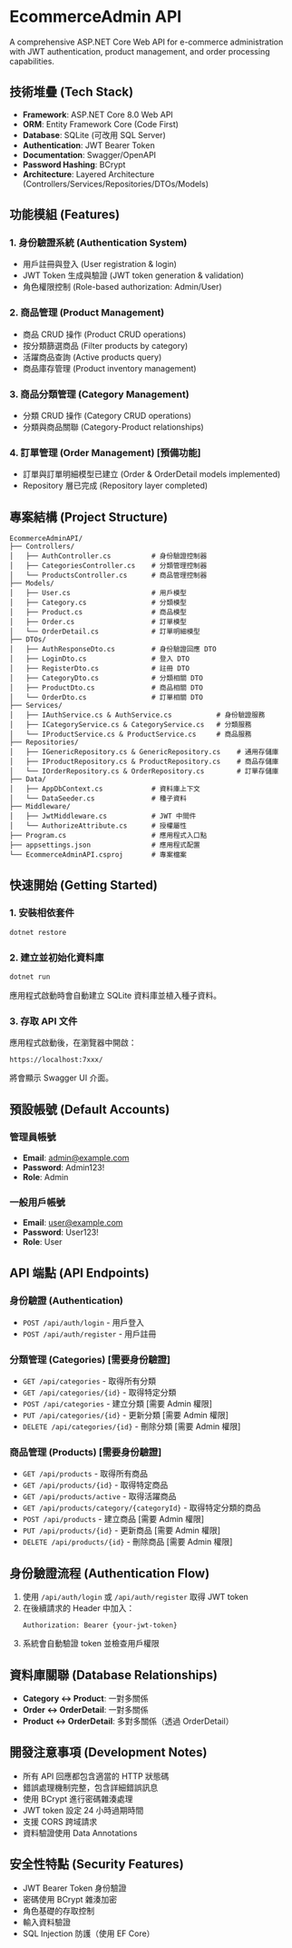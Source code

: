 # EcommerceAdmin API

A comprehensive ASP.NET Core Web API for e-commerce administration with JWT authentication, product management, and order processing capabilities.

## 技術堆疊 (Tech Stack)

- **Framework**: ASP.NET Core 8.0 Web API
- **ORM**: Entity Framework Core (Code First)
- **Database**: SQLite (可改用 SQL Server)
- **Authentication**: JWT Bearer Token
- **Documentation**: Swagger/OpenAPI
- **Password Hashing**: BCrypt
- **Architecture**: Layered Architecture (Controllers/Services/Repositories/DTOs/Models)

## 功能模組 (Features)

### 1. 身份驗證系統 (Authentication System)
- 用戶註冊與登入 (User registration & login)
- JWT Token 生成與驗證 (JWT token generation & validation)
- 角色權限控制 (Role-based authorization: Admin/User)

### 2. 商品管理 (Product Management)
- 商品 CRUD 操作 (Product CRUD operations)
- 按分類篩選商品 (Filter products by category)
- 活躍商品查詢 (Active products query)
- 商品庫存管理 (Product inventory management)

### 3. 商品分類管理 (Category Management)
- 分類 CRUD 操作 (Category CRUD operations)
- 分類與商品關聯 (Category-Product relationships)

### 4. 訂單管理 (Order Management) [預備功能]
- 訂單與訂單明細模型已建立 (Order & OrderDetail models implemented)
- Repository 層已完成 (Repository layer completed)

## 專案結構 (Project Structure)

```
EcommerceAdminAPI/
├── Controllers/
│   ├── AuthController.cs          # 身份驗證控制器
│   ├── CategoriesController.cs    # 分類管理控制器
│   └── ProductsController.cs      # 商品管理控制器
├── Models/
│   ├── User.cs                    # 用戶模型
│   ├── Category.cs                # 分類模型
│   ├── Product.cs                 # 商品模型
│   ├── Order.cs                   # 訂單模型
│   └── OrderDetail.cs             # 訂單明細模型
├── DTOs/
│   ├── AuthResponseDto.cs         # 身份驗證回應 DTO
│   ├── LoginDto.cs                # 登入 DTO
│   ├── RegisterDto.cs             # 註冊 DTO
│   ├── CategoryDto.cs             # 分類相關 DTO
│   ├── ProductDto.cs              # 商品相關 DTO
│   └── OrderDto.cs                # 訂單相關 DTO
├── Services/
│   ├── IAuthService.cs & AuthService.cs           # 身份驗證服務
│   ├── ICategoryService.cs & CategoryService.cs   # 分類服務
│   └── IProductService.cs & ProductService.cs     # 商品服務
├── Repositories/
│   ├── IGenericRepository.cs & GenericRepository.cs    # 通用存儲庫
│   ├── IProductRepository.cs & ProductRepository.cs    # 商品存儲庫
│   └── IOrderRepository.cs & OrderRepository.cs        # 訂單存儲庫
├── Data/
│   ├── AppDbContext.cs            # 資料庫上下文
│   └── DataSeeder.cs              # 種子資料
├── Middleware/
│   ├── JwtMiddleware.cs           # JWT 中間件
│   └── AuthorizeAttribute.cs      # 授權屬性
├── Program.cs                     # 應用程式入口點
├── appsettings.json               # 應用程式配置
└── EcommerceAdminAPI.csproj       # 專案檔案
```

## 快速開始 (Getting Started)

### 1. 安裝相依套件
```bash
dotnet restore
```

### 2. 建立並初始化資料庫
```bash
dotnet run
```
應用程式啟動時會自動建立 SQLite 資料庫並植入種子資料。

### 3. 存取 API 文件
應用程式啟動後，在瀏覽器中開啟：
```
https://localhost:7xxx/
```
將會顯示 Swagger UI 介面。

## 預設帳號 (Default Accounts)

### 管理員帳號
- **Email**: admin@example.com
- **Password**: Admin123!
- **Role**: Admin

### 一般用戶帳號
- **Email**: user@example.com
- **Password**: User123!
- **Role**: User

## API 端點 (API Endpoints)

### 身份驗證 (Authentication)
- `POST /api/auth/login` - 用戶登入
- `POST /api/auth/register` - 用戶註冊

### 分類管理 (Categories) [需要身份驗證]
- `GET /api/categories` - 取得所有分類
- `GET /api/categories/{id}` - 取得特定分類
- `POST /api/categories` - 建立分類 [需要 Admin 權限]
- `PUT /api/categories/{id}` - 更新分類 [需要 Admin 權限]
- `DELETE /api/categories/{id}` - 刪除分類 [需要 Admin 權限]

### 商品管理 (Products) [需要身份驗證]
- `GET /api/products` - 取得所有商品
- `GET /api/products/{id}` - 取得特定商品
- `GET /api/products/active` - 取得活躍商品
- `GET /api/products/category/{categoryId}` - 取得特定分類的商品
- `POST /api/products` - 建立商品 [需要 Admin 權限]
- `PUT /api/products/{id}` - 更新商品 [需要 Admin 權限]
- `DELETE /api/products/{id}` - 刪除商品 [需要 Admin 權限]

## 身份驗證流程 (Authentication Flow)

1. 使用 `/api/auth/login` 或 `/api/auth/register` 取得 JWT token
2. 在後續請求的 Header 中加入：
   ```
   Authorization: Bearer {your-jwt-token}
   ```
3. 系統會自動驗證 token 並檢查用戶權限

## 資料庫關聯 (Database Relationships)

- **Category ↔ Product**: 一對多關係
- **Order ↔ OrderDetail**: 一對多關係  
- **Product ↔ OrderDetail**: 多對多關係（透過 OrderDetail）

## 開發注意事項 (Development Notes)

- 所有 API 回應都包含適當的 HTTP 狀態碼
- 錯誤處理機制完整，包含詳細錯誤訊息
- 使用 BCrypt 進行密碼雜湊處理
- JWT token 設定 24 小時過期時間
- 支援 CORS 跨域請求
- 資料驗證使用 Data Annotations

## 安全性特點 (Security Features)

- JWT Bearer Token 身份驗證
- 密碼使用 BCrypt 雜湊加密
- 角色基礎的存取控制
- 輸入資料驗證
- SQL Injection 防護（使用 EF Core）